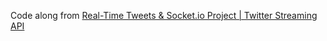 Code along from [Real-Time Tweets & Socket.io Project | Twitter Streaming API](https://www.youtube.com/watch?v=PjjjhGW4ceM)
